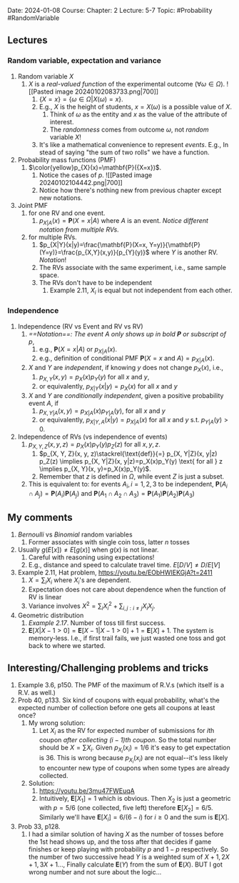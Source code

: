 Date: 2024-01-08
Course:
Chapter: 2
Lecture: 5-7
Topic: #Probability #RandomVariable 

## Lectures
### Random variable, expectation and variance
1. Random variable $X$
	1. $X$ is a *real-valued function* of the experimental outcome ($\forall \omega \in \Omega$). ![[Pasted image 20240102083733.png|700]]
		1. $\{X=x\} = \{\omega \in \Omega | X(\omega)=x\}$.
		2. E.g., $X$ is the height of students, $x=X(\omega)$ is a possible value of $X$.
			1. Think of $\omega$ as the entity and $x$ as the value of the attribute of interest.
			2. The *randomness* comes from outcome $\omega$, not *random* variable $X$!
		3. It's like a mathematical convenience to represent *events*. E.g., In stead of saying "the sum of two rolls" we have a function.
2. Probability mass functions (PMF)
	1. $\color{yellow}p_{X}(x)=\mathbf{P}({X=x})$. 
		1. Notice the cases of *p*. ![[Pasted image 20240102104442.png|700]]
		2. Notice how there's nothing new from previous chapter except new notations.
3. Joint PMF
	1. for one RV and one event.
		1. $p_{X|A}(x)=\mathbf{P}(X=x|A)$ where $A$ is an event. *Notice different notation from multiple RVs.*
	2. for multiple RVs.
		1. $p_{X|Y}(x|y)=\frac{\mathbf{P}(X=x, Y=y)}{\mathbf{P}(Y=y)}=\frac{p_{X,Y}(x,y)}{p_{Y}(y)}$ where $Y$ is another RV. *Notation*!
		2. The RVs associate with the same experiment, i.e., same sample space.
		3. The RVs don't have to be independent
			1. Example 2.11, $X_i$ is equal but not independent from each other.
### Independence
1. Independence  (RV vs Event and RV vs RV)
	1. *==Notation==: The event $A$ only shows up in bold $\mathbf{P}$ or subscript of $p$*, 
		1. e.g., $\mathbf{P}(X=x|A)$ or $p_{X|A}(x)$.  
		2. e.g., definition of conditional PMF $\mathbf{P}(X=x \text{ and } A)=p_{X|A}(x)$.
	2. $X$ and $Y$ are *independent*, if knowing $y$ does not change $p_X(x)$, i.e.,
		1. $p_{X, Y}(x, y)=p_{X}(x) p_{Y}(y)$ for all $x$ and $y$, 
		2. or equivalently,  $p_{X|Y}(x|y)=p_{X}(x)$  for all $x$ and $y$
	3. $X$ and $Y$ are *conditionally independent*, given a positive probability event $A$, if
		1. $p_{X, Y|A}(x, y)=p_{X|A}(x) p_{Y|A}(y)$,  for all $x$ and $y$
		2. or equivalently, $p_{X|Y,A}(x|y)=p_{X|A}(x)$  for all $x$ and $y$ s.t. $p_{Y|A}(y)>0$.
2. Independence of RVs (vs independence of events)
	1. $p_{X, Y, Z}(x, y, z)=p_X(x) p_Y(y) p_Z(z)$ for all $x, y, z$. 
		1. $p_{X, Y, Z}(x, y, z)\stackrel{\text{def}}{=} p_{X, Y|Z}(x, y|z) p_Z(z) \implies p_{X, Y|Z}(x, y|z)=p_X(x)p_Y(y) \text{ for all } z \implies p_{X, Y}(x, y)=p_X(x)p_Y(y)$. 
		2. Remember that $z$ is defined in $\Omega$, while event $Z$ is just a subset.
	2. This is equivalent to: for events $A_{i}, i =1, 2, 3$ to be independent, $\textbf{P}(A_i\cap A_j)=\textbf{P}(A_i) \textbf{P}(A_j)$ and $\textbf{P}(A_1\cap A_2\cap A_3)=\textbf{P}(A_1) \textbf{P}(A_2) \textbf{P}(A_3)$

## My comments
1. *Bernoulli* vs *Binomial* random variables
	1. Former associates with single coin toss, latter $n$ tosses
2. Usually $g(E[x])\neq E[g(x)]$ when $g(x)$ is not linear. 
	1. Careful with reasoning using expectations!
	2. E.g., distance and speed to calculate travel time. $E[D/V]\neq D/E[V]$
3. Example 2.11, Hat problem, https://youtu.be/EObHWIEKGjA?t=2411
	1. $X=\sum_i X_i$ where $X_i$'s are dependent.
	2. Expectation does not care about dependence when the function of RV is linear
	3. Variance involves $X^2 = \sum_i X_i^2 + \sum_{i, j:i\neq j} X_i X_j$.
4. Geometric distribution
	1. *Example 2.17*. Number of toss till first success.
	2. $\mathbf{E}[X|X-1>0]=\mathbf{E}[X-1|X-1>0]+1=\mathbf{E}[X]+1$. The system is memory-less. I.e., if first trail fails, we just wasted one toss and got back to where we started.

 
## Interesting/Challenging problems and tricks
1. Example 3.6, p150. The PMF of the maximum of R.V.s (which itself is a R.V. as well.)
2. Prob 40, p133. Six kind of coupons with equal probability, what's the expected number of collection before one gets all coupons at least once? 
	1. My wrong solution:
		1. Let $X_i$ as the RV for expected number of submissions for $i$th coupon *after collecting $(i-1)$th coupon*. So the total number should be $X=\sum X_i$. Given $p_{X_i}(x_i)=1/6$ it's easy to get expectation is 36. This is wrong because $p_{X_i}(x_i)$ are not equal--it's less likely to encounter new type of coupons when some types are already collected.
	2. Solution: 
		1. https://youtu.be/3mu47FWEuqA
		2. Intuitively, $\mathbf{E}[X_1]=1$ which is obvious. Then $X_2$ is just a geometric with $p=5/6$ (one collected, five left) therefore $\mathbf{E}[X_2]=6/5$. Similarly we'll have $\mathbf{E}[X_i]=6/(6-i) \text{ for } i \ge 0$ and the sum is $\mathbf{E}[X]$.
3. Prob 33, p128. 
	1. I had a similar solution of having $X$ as the number of tosses before the 1st head shows up, and the toss after that decides if game finishes or keep playing with probability $p$ and $1-p$ respectively. So the number of two successive head $Y$ is a weighted sum of $X+1, 2X+1, 3X+1...$, Finally calculate $\mathbf{E}(Y)$ from the sum of $\mathbf{E}(X)$. BUT I got wrong number and not sure about the logic...
